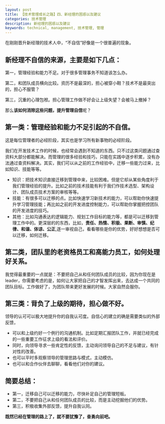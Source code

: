 ```yaml
---
layout: post
title: 【技术管理成长之路】四、新经理的困惑以及建议
categories: 技术管理
description: 新经理的困惑以及建议
keywords: technical, management, 技术管理, 管理
---
```


在刚刚晋升新经理的技术人中，“不自信”好像是一个很普遍的现象。

## 新经理不自信的来源，主要是如下几点：

第一，管理经验和能力不足。对于很多管理事务不知道该怎么办。

第二，和团队成员横向比较。资历不是最深的，担心被穿小鞋？技术不是最突出的，担心不服管？

第三，沉重的心理包袱。担心管理工作做不好会让上级失望？会被马上撤掉？

那么**该如何消除这些问题，提升管理自信**呢？

## 第一类：管理经验和能力不足引起的不自信。

这是每位管理者的必经阶段，其实也是学习所有新事物的必经阶段。

我们在开发技术工作的时候，也经常会遇到不知道的东西。只不过这类问题通过查资料大部分都能解决。而管理的很多经验和技巧，只能在实践中逐步积累，没有办法通过查资料解决。其实，我们可以从之前的工作经验中，迁移一些能力过来，比如知识、技能等等。

- 知识：把技术知识直接迁移到管理中来，比较困难。但是它却从某些角度利于我们管理经验的提升。比如之前的技术技能有利于我们作技术选型、架构设计、团队成员技术方案的审核等等。
- 技能：有很多可以迁移的点。比如快速学习新技术的能力，可以帮助你快速提升学习管理技能；再比如之前的开发进度控制能力，可以帮助你掌握把控团队的开发进度的技巧。
- 其他：比如沟通表达的逻辑能力、规划工作目标的能力等，都是可以迁移到管理工作中的。更深层的的东西，比如，**责任、热情、积极、果断、审慎、纪律、和谐、体谅、公正**,逐一审视自己，看看哪些是你的优势，好好想想是否可以迁移，如何迁移。



## 第二类，团队里的老资格员工和高能力员工，如何处理好关系。

我觉得最重要的一点就是：不要把自己从和任何团队成员的比较，因为你现在是leader，你需要考虑的是，如何让大家把自己的才智发挥出来，去达成一个共同的团队目标。工作做好了，为团队带来更好发展的时候。大家自然会服你。


## 第三类：背负了上级的期待，担心做不好。

领导的认可可以极大地提升你的自我认可度。自信心的建立的确是需要类似的外部反馈，

- 可以和上级约好一个例行的沟通机制。比如定期汇报团队工作，并就已经完成的一些重要工作征求上级的看法和评价。
- 同时，向领导寻求一些肯定性的反馈，主动询问领导自己的不足与建议，有针对性的改善。
- 也可以平时多观察领导的管理思路与模式，主动模仿。
- 也可以和合作伙伴去聊聊，看看他们对你的建议。



## 简要总结：
- 第一，迁移自己可以迁移的能力，尽快补足自己的管理短板。
- 第二，不要把自己从和任何团队成员的比较，而是主动挖掘他们的优势。
- 第三，积极收集外部反馈，提升自我认同。


**既然已经在管理的路上了，就不要犹豫了，奋勇向前吧。**
